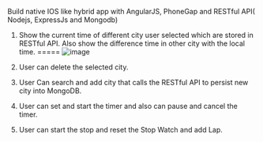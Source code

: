 Build native IOS like hybrid app with AngularJS, PhoneGap and 
RESTful API( Nodejs, ExpressJs and Mongodb)

1. Show the current time of different city user selected which are stored in RESTful API. Also show the difference time in other city with the local time.
=====
![image](https://github.com/yishu4geek/IOS-World-Clock-App/blob/master/app/img/PreDemoPhoto/1.png)

2. User can delete the selected city.





3. User Can search and add city that calls the RESTful API to persist new city into MongoDB.







4. User can set and start the timer and also can pause and cancel the timer.






5. User can start the stop and reset the Stop Watch and add Lap.



